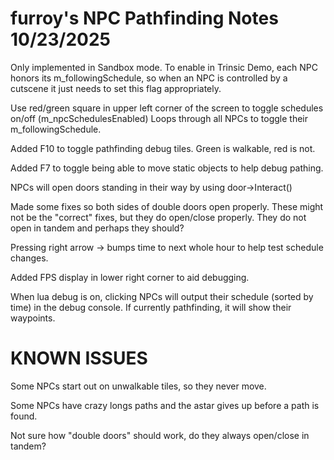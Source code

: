 # furroy's NPC Pathfinding Notes  10/23/2025

Only implemented in Sandbox mode.  To enable in Trinsic Demo, each NPC honors its m_followingSchedule, so when an NPC is controlled by a cutscene it just needs to set this flag appropriately.

Use red/green square in upper left corner of the screen to toggle schedules on/off (m_npcSchedulesEnabled)  Loops through all NPCs to toggle their m_followingSchedule.

Added F10 to toggle pathfinding debug tiles. Green is walkable, red is not.

Added F7 to toggle being able to move static objects to help debug pathing.

NPCs will open doors standing in their way by using door->Interact()

Made some fixes so both sides of double doors open properly. These might not be the "correct" fixes, but they do open/close properly. They do not open in tandem and perhaps they should?

Pressing right arrow -> bumps time to next whole hour to help test schedule changes.

Added FPS display in lower right corner to aid debugging.

When lua debug is on, clicking NPCs will output their schedule (sorted by time) in the debug console. If currently pathfinding, it will show their waypoints.

# KNOWN ISSUES

Some NPCs start out on unwalkable tiles, so they never move.

Some NPCs have crazy longs paths and the astar gives up before a path is found.

Not sure how "double doors" should work, do they always open/close in tandem?
